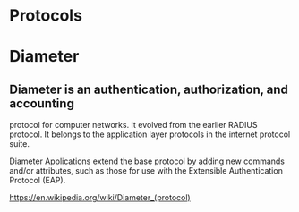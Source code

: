 # Protocols
# Diameter 
## Diameter is an authentication, authorization, and accounting
protocol for computer networks. It evolved from the earlier RADIUS
protocol. It belongs to the application layer protocols in the internet protocol suite.

Diameter Applications extend the base protocol by adding new commands and/or attributes,
such as those for use with the Extensible Authentication Protocol (EAP).

https://en.wikipedia.org/wiki/Diameter_(protocol)
